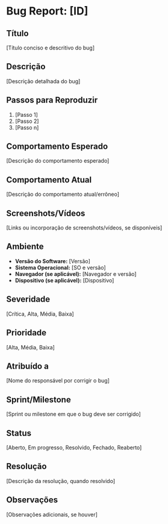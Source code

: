 # Bug Report: [ID]

## Título

[Título conciso e descritivo do bug]

## Descrição

[Descrição detalhada do bug]

## Passos para Reproduzir

1. [Passo 1]
2. [Passo 2]
3. [Passo n]

## Comportamento Esperado

[Descrição do comportamento esperado]

## Comportamento Atual

[Descrição do comportamento atual/errôneo]

## Screenshots/Vídeos

[Links ou incorporação de screenshots/vídeos, se disponíveis]

## Ambiente

- **Versão do Software:** [Versão]
- **Sistema Operacional:** [SO e versão]
- **Navegador (se aplicável):** [Navegador e versão]
- **Dispositivo (se aplicável):** [Dispositivo]

## Severidade

[Crítica, Alta, Média, Baixa]

## Prioridade

[Alta, Média, Baixa]

## Atribuído a

[Nome do responsável por corrigir o bug]

## Sprint/Milestone

[Sprint ou milestone em que o bug deve ser corrigido]

## Status

[Aberto, Em progresso, Resolvido, Fechado, Reaberto]

## Resolução

[Descrição da resolução, quando resolvido]

## Observações

[Observações adicionais, se houver]
